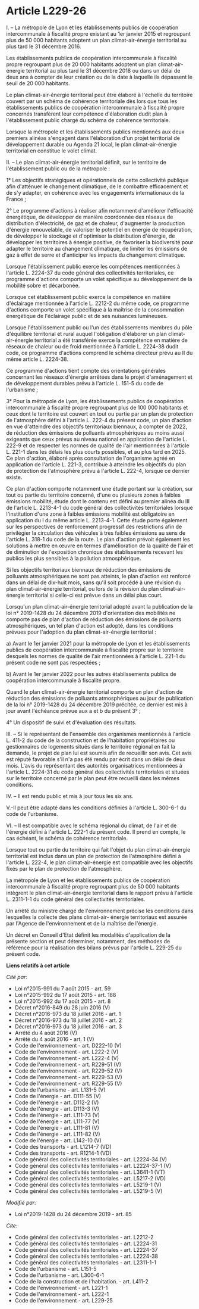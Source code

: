 # Article L229-26

I. – La métropole de Lyon et les établissements publics de coopération intercommunale à fiscalité propre existant au 1er
janvier 2015 et regroupant plus de 50 000 habitants adoptent un plan climat-air-énergie territorial au plus tard le 31
décembre 2016.

Les établissements publics de coopération intercommunale à fiscalité propre regroupant plus de 20 000 habitants adoptent un
plan climat-air-énergie territorial au plus tard le 31 décembre 2018 ou dans un délai de deux ans à compter de leur création
ou de la date à laquelle ils dépassent le seuil de 20 000 habitants.

Le plan climat-air-énergie territorial peut être élaboré à l'échelle du territoire couvert par un schéma de cohérence
territoriale dès lors que tous les établissements publics de coopération intercommunale à fiscalité propre concernés
transfèrent leur compétence d'élaboration dudit plan à l'établissement public chargé du schéma de cohérence territoriale.

Lorsque la métropole et les établissements publics mentionnés aux deux premiers alinéas s'engagent dans l'élaboration d'un
projet territorial de développement durable ou Agenda 21 local, le plan climat-air-énergie territorial en constitue le volet
climat.

II. – Le plan climat-air-énergie territorial définit, sur le territoire de l'établissement public ou de la métropole :

1° Les objectifs stratégiques et opérationnels de cette collectivité publique afin d'atténuer le changement climatique, de le
combattre efficacement et de s'y adapter, en cohérence avec les engagements internationaux de la France ;

2° Le programme d'actions à réaliser afin notamment d'améliorer l'efficacité énergétique, de développer de manière coordonnée
des réseaux de distribution d'électricité, de gaz et de chaleur, d'augmenter la production d'énergie renouvelable, de
valoriser le potentiel en énergie de récupération, de développer le stockage et d'optimiser la distribution d'énergie, de
développer les territoires à énergie positive, de favoriser la biodiversité pour adapter le territoire au changement
climatique, de limiter les émissions de gaz à effet de serre et d'anticiper les impacts du changement climatique.

Lorsque l'établissement public exerce les compétences mentionnées à l'article L. 2224-37 du code général des collectivités
territoriales, ce programme d'actions comporte un volet spécifique au développement de la mobilité sobre et décarbonée.

Lorsque cet établissement public exerce la compétence en matière d'éclairage mentionnée à l'article L. 2212-2 du même code,
ce programme d'actions comporte un volet spécifique à la maîtrise de la consommation énergétique de l'éclairage public et de
ses nuisances lumineuses.

Lorsque l'établissement public ou l'un des établissements membres du pôle d'équilibre territorial et rural auquel
l'obligation d'élaborer un plan climat-air-énergie territorial a été transférée exerce la compétence en matière de réseaux de
chaleur ou de froid mentionnée à l'article L. 2224-38 dudit code, ce programme d'actions comprend le schéma directeur prévu
au II du même article L. 2224-38.

Ce programme d'actions tient compte des orientations générales concernant les réseaux d'énergie arrêtées dans le projet
d'aménagement et de développement durables prévu à l'article L. 151-5 du code de l'urbanisme ;

3° Pour la métropole de Lyon, les établissements publics de coopération intercommunale à fiscalité propre regroupant plus de
100 000 habitants et ceux dont le territoire est couvert en tout ou partie par un plan de protection de l'atmosphère défini à
l'article L. 222-4 du présent code, un plan d'action en vue d'atteindre des objectifs territoriaux biennaux, à compter de
2022, de réduction des émissions de polluants atmosphériques au moins aussi exigeants que ceux prévus au niveau national en
application de l'article L. 222-9 et de respecter les normes de qualité de l'air mentionnées à l'article L. 221-1 dans les
délais les plus courts possibles, et au plus tard en 2025. Ce plan d'action, élaboré après consultation de l'organisme agréé
en application de l'article L. 221-3, contribue à atteindre les objectifs du plan de protection de l'atmosphère prévu à
l'article L. 222-4, lorsque ce dernier existe.

Ce plan d'action comporte notamment une étude portant sur la création, sur tout ou partie du territoire concerné, d'une ou
plusieurs zones à faibles émissions mobilité, étude dont le contenu est défini au premier alinéa du III de l'article L.
2213-4-1 du code général des collectivités territoriales lorsque l'institution d'une zone à faibles émissions mobilité est
obligatoire en application du I du même article L. 2213-4-1. Cette étude porte également sur les perspectives de renforcement
progressif des restrictions afin de privilégier la circulation des véhicules à très faibles émissions au sens de l'article L.
318-1 du code de la route. Le plan d'action prévoit également les solutions à mettre en œuvre en termes d'amélioration de la
qualité de l'air et de diminution de l'exposition chronique des établissements recevant les publics les plus sensibles à la
pollution atmosphérique.

Si les objectifs territoriaux biennaux de réduction des émissions de polluants atmosphériques ne sont pas atteints, le plan
d'action est renforcé dans un délai de dix-huit mois, sans qu'il soit procédé à une révision du plan climat-air-énergie
territorial, ou lors de la révision du plan climat-air-énergie territorial si celle-ci est prévue dans un délai plus court.

Lorsqu'un plan climat-air-énergie territorial adopté avant la publication de la loi n° 2019-1428 du 24 décembre 2019
d'orientation des mobilités ne comporte pas de plan d'action de réduction des émissions de polluants atmosphériques, un tel
plan d'action est adopté, dans les conditions prévues pour l'adoption du plan climat-air-énergie territorial :

a) Avant le 1er janvier 2021 pour la métropole de Lyon et les établissements publics de coopération intercommunale à
fiscalité propre sur le territoire desquels les normes de qualité de l'air mentionnées à l'article L. 221-1 du présent code
ne sont pas respectées ;

b) Avant le 1er janvier 2022 pour les autres établissements publics de coopération intercommunale à fiscalité propre.

Quand le plan climat-air-énergie territorial comporte un plan d'action de réduction des émissions de polluants atmosphériques
au jour de publication de la loi n° 2019-1428 du 24 décembre 2019 précitée, ce dernier est mis à jour avant l'échéance prévue
aux a et b du présent 3° ;

4° Un dispositif de suivi et d'évaluation des résultats.

III. – Si le représentant de l'ensemble des organismes mentionnés à l'article L. 411-2 du code de la construction et de
l'habitation propriétaires ou gestionnaires de logements situés dans le territoire régional en fait la demande, le projet de
plan lui est soumis afin de recueillir son avis. Cet avis est réputé favorable s'il n'a pas été rendu par écrit dans un délai
de deux mois. L'avis du représentant des autorités organisatrices mentionnées à l'article L. 2224-31 du code général des
collectivités territoriales et situées sur le territoire concerné par le plan peut être recueilli dans les mêmes conditions.

IV. – Il est rendu public et mis à jour tous les six ans.

V.-Il peut être adapté dans les conditions définies à l'article L. 300-6-1 du code de l'urbanisme.

VI. – Il est compatible avec le schéma régional du climat, de l'air et de l'énergie défini à l'article L. 222-1 du présent
code. Il prend en compte, le cas échéant, le schéma de cohérence territoriale.

Lorsque tout ou partie du territoire qui fait l'objet du plan climat-air-énergie territorial est inclus dans un plan de
protection de l'atmosphère défini à l'article L. 222-4, le plan climat-air-énergie est compatible avec les objectifs fixés
par le plan de protection de l'atmosphère.

La métropole de Lyon et les établissements publics de coopération intercommunale à fiscalité propre regroupant plus de 50 000
habitants intègrent le plan climat-air-énergie territorial dans le rapport prévu à l'article L. 2311-1-1 du code général des
collectivités territoriales.

Un arrêté du ministre chargé de l'environnement précise les conditions dans lesquelles la collecte des plans climat-air-
énergie territoriaux est assurée par l'Agence de l'environnement et de la maîtrise de l'énergie.

Un décret en Conseil d'Etat définit les modalités d'application de la présente section et peut déterminer, notamment, des
méthodes de référence pour la réalisation des bilans prévus par l'article L. 229-25 du présent code.

**Liens relatifs à cet article**

_Cité par_:

  - Loi n°2015-991 du 7 août 2015 - art. 59
  - Loi n°2015-992 du 17 août 2015 - art. 188
  - Loi n°2015-992 du 17 août 2015 - art. 8
  - Décret n°2016-849 du 28 juin 2016 (V)
  - Décret n°2016-973 du 18 juillet 2016 - art. 1
  - Décret n°2016-973 du 18 juillet 2016 - art. 2
  - Décret n°2016-973 du 18 juillet 2016 - art. 3
  - Arrêté du 4 août 2016 (V)
  - Arrêté du 4 août 2016 - art. 1 (V)
  - Code de l'environnement - art. D222-10 (V)
  - Code de l'environnement - art. L222-2 (V)
  - Code de l'environnement - art. L222-4 (V)
  - Code de l'environnement - art. R229-51 (V)
  - Code de l'environnement - art. R229-52 (V)
  - Code de l'environnement - art. R229-53 (V)
  - Code de l'environnement - art. R229-55 (V)
  - Code de l'urbanisme - art. L131-5 (V)
  - Code de l'énergie - art. D111-55 (V)
  - Code de l'énergie - art. D112-2 (V)
  - Code de l'énergie - art. D113-3 (V)
  - Code de l'énergie - art. L111-73 (V)
  - Code de l'énergie - art. L111-77 (V)
  - Code de l'énergie - art. L111-81 (V)
  - Code de l'énergie - art. L111-82 (V)
  - Code de l'énergie - art. L142-10 (V)
  - Code des transports - art. L1214-7 (VD)
  - Code des transports - art. R1214-1 (VD)
  - Code général des collectivités territoriales - art. L2224-34 (V)
  - Code général des collectivités territoriales - art. L2224-37-1 (V)
  - Code général des collectivités territoriales - art. L3641-1 (VT)
  - Code général des collectivités territoriales - art. L5217-2 (VD)
  - Code général des collectivités territoriales - art. L5219-1 (V)
  - Code général des collectivités territoriales - art. L5219-5 (V)

_Modifié par_:

  - Loi n°2019-1428 du 24 décembre 2019 - art. 85

_Cite_:

  - Code général des collectivités territoriales - art. L2212-2
  - Code général des collectivités territoriales - art. L2224-31
  - Code général des collectivités territoriales - art. L2224-37
  - Code général des collectivités territoriales - art. L2224-38
  - Code général des collectivités territoriales - art. L2311-1-1
  - Code de l'urbanisme - art. L151-5
  - Code de l'urbanisme - art. L300-6-1
  - Code de la construction et de l'habitation. - art. L411-2
  - Code de l'environnement - art. L221-1
  - Code de l'environnement - art. L222-1
  - Code de l'environnement - art. L229-25
